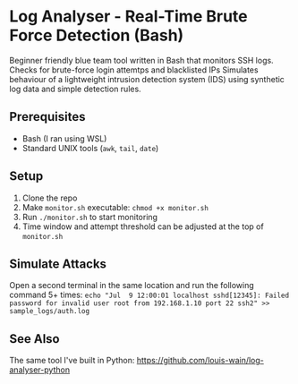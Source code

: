 # Log Analyser - Real-Time Brute Force Detection (Bash)

Beginner friendly blue team tool written in Bash that monitors SSH logs. Checks for brute-force login attemtps and blacklisted IPs
Simulates behaviour of a lightweight intrusion detection system (IDS) using synthetic log data and simple detection rules.

## Prerequisites
- Bash (I ran using WSL)
- Standard UNIX tools (`awk`, `tail`, `date`)

## Setup
1. Clone the repo
2. Make `monitor.sh` executable: `chmod +x monitor.sh`
3. Run `./monitor.sh` to start monitoring
4. Time window and attempt threshold can be adjusted at the top of `monitor.sh`

## Simulate Attacks
Open a second terminal in the same location and run the following command 5+ times:
`echo "Jul  9 12:00:01 localhost sshd[12345]: Failed password for invalid user root from 192.168.1.10 port 22 ssh2" >> sample_logs/auth.log`

## See Also
The same tool I've built in Python: https://github.com/louis-wain/log-analyser-python
